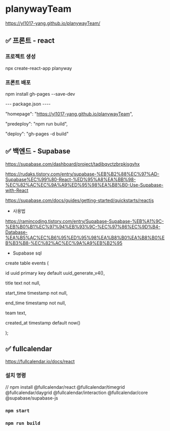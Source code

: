 # planywayTeam
https://yl1017-yang.github.io/planywayTeam/

## ✅ 프론트 - react

### 프로젝트 생성
npx create-react-app planyway

### 프론트 배포
npm install gh-pages --save-dev


--- package.json ----

"homepage": "https://yl1017-yang.github.io/planywayTeam",

"predeploy": "npm run build",

"deploy": "gh-pages -d build"



## ✅ 백엔드 - Supabase 
https://supabase.com/dashboard/project/tadibqvctzbrpkisgyhx

https://rudaks.tistory.com/entry/supabase-%EB%B2%88%EC%97%AD-Supabase%EC%99%80-React-%ED%95%A8%EA%BB%98-%EC%82%AC%EC%9A%A9%ED%95%98%EA%B8%B0-Use-Supabase-with-React

https://supabase.com/docs/guides/getting-started/quickstarts/reactjs

- 사용법

https://ramincoding.tistory.com/entry/Supabase-Supabase-%EB%A1%9C-%EB%B0%B1%EC%97%94%EB%93%9C-%EC%97%86%EC%9D%B4-Database-%EA%B5%AC%EC%B6%95%ED%95%98%EA%B8%B0%EA%B8%B0%EB%B3%B8-%EC%82%AC%EC%9A%A9%EB%B2%95

- Supabase sql

create table events (

  id uuid primary key default uuid_generate_v4(),

  title text not null,

  start_time timestamp not null,

  end_time timestamp not null,

  team text,

  created_at timestamp default now()
  
);


## ✅ fullcalendar
https://fullcalendar.io/docs/react

### 설치 명령
// npm install @fullcalendar/react @fullcalendar/timegrid @fullcalendar/daygrid @fullcalendar/interaction @fullcalendar/core @supabase/supabase-js



### `npm start`

### `npm run build`

